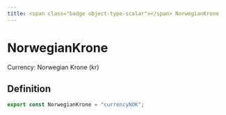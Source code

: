 ```yaml
---
title: <span class="badge object-type-scalar"></span> NorwegianKrone
---
```

# <span class="badge object-type-scalar"></span> NorwegianKrone

Currency: Norwegian Krone (kr)

## Definition

```typescript
export const NorwegianKrone = "currencyNOK";

```
